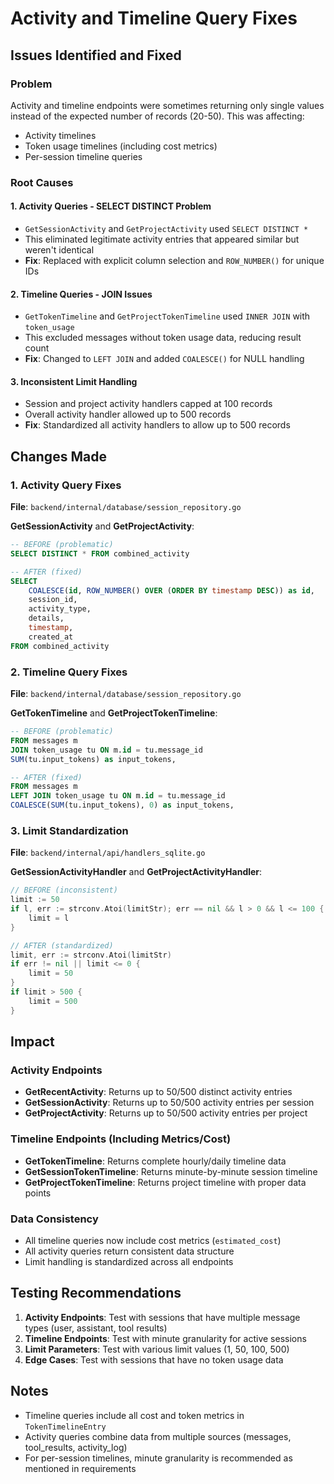 # Activity and Timeline Query Fixes

## Issues Identified and Fixed

### Problem
Activity and timeline endpoints were sometimes returning only single values instead of the expected number of records (20-50). This was affecting:
- Activity timelines
- Token usage timelines (including cost metrics)
- Per-session timeline queries

### Root Causes

#### 1. **Activity Queries - SELECT DISTINCT Problem**
- `GetSessionActivity` and `GetProjectActivity` used `SELECT DISTINCT *` 
- This eliminated legitimate activity entries that appeared similar but weren't identical
- **Fix**: Replaced with explicit column selection and `ROW_NUMBER()` for unique IDs

#### 2. **Timeline Queries - JOIN Issues**
- `GetTokenTimeline` and `GetProjectTokenTimeline` used `INNER JOIN` with `token_usage`
- This excluded messages without token usage data, reducing result count
- **Fix**: Changed to `LEFT JOIN` and added `COALESCE()` for NULL handling

#### 3. **Inconsistent Limit Handling**
- Session and project activity handlers capped at 100 records
- Overall activity handler allowed up to 500 records
- **Fix**: Standardized all activity handlers to allow up to 500 records

## Changes Made

### 1. Activity Query Fixes

**File**: `backend/internal/database/session_repository.go`

**GetSessionActivity** and **GetProjectActivity**:
```sql
-- BEFORE (problematic)
SELECT DISTINCT * FROM combined_activity

-- AFTER (fixed)
SELECT 
    COALESCE(id, ROW_NUMBER() OVER (ORDER BY timestamp DESC)) as id,
    session_id,
    activity_type,
    details,
    timestamp,
    created_at
FROM combined_activity
```

### 2. Timeline Query Fixes

**File**: `backend/internal/database/session_repository.go`

**GetTokenTimeline** and **GetProjectTokenTimeline**:
```sql
-- BEFORE (problematic)
FROM messages m
JOIN token_usage tu ON m.id = tu.message_id
SUM(tu.input_tokens) as input_tokens,

-- AFTER (fixed)  
FROM messages m
LEFT JOIN token_usage tu ON m.id = tu.message_id
COALESCE(SUM(tu.input_tokens), 0) as input_tokens,
```

### 3. Limit Standardization

**File**: `backend/internal/api/handlers_sqlite.go`

**GetSessionActivityHandler** and **GetProjectActivityHandler**:
```go
// BEFORE (inconsistent)
limit := 50
if l, err := strconv.Atoi(limitStr); err == nil && l > 0 && l <= 100 {
    limit = l
}

// AFTER (standardized)
limit, err := strconv.Atoi(limitStr)
if err != nil || limit <= 0 {
    limit = 50
}
if limit > 500 {
    limit = 500
}
```

## Impact

### Activity Endpoints
- **GetRecentActivity**: Returns up to 50/500 distinct activity entries
- **GetSessionActivity**: Returns up to 50/500 activity entries per session  
- **GetProjectActivity**: Returns up to 50/500 activity entries per project

### Timeline Endpoints (Including Metrics/Cost)
- **GetTokenTimeline**: Returns complete hourly/daily timeline data
- **GetSessionTokenTimeline**: Returns minute-by-minute session timeline
- **GetProjectTokenTimeline**: Returns project timeline with proper data points

### Data Consistency
- All timeline queries now include cost metrics (`estimated_cost`)
- All activity queries return consistent data structure
- Limit handling is standardized across all endpoints

## Testing Recommendations

1. **Activity Endpoints**: Test with sessions that have multiple message types (user, assistant, tool results)
2. **Timeline Endpoints**: Test with minute granularity for active sessions
3. **Limit Parameters**: Test with various limit values (1, 50, 100, 500)
4. **Edge Cases**: Test with sessions that have no token usage data

## Notes

- Timeline queries include all cost and token metrics in `TokenTimelineEntry`
- Activity queries combine data from multiple sources (messages, tool_results, activity_log)
- For per-session timelines, minute granularity is recommended as mentioned in requirements